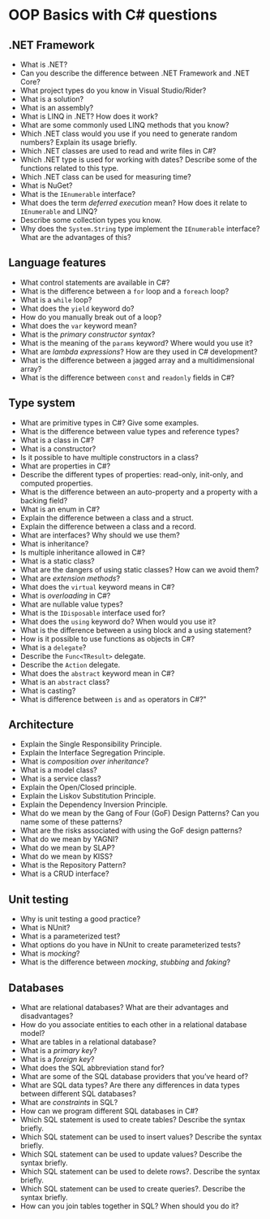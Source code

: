 # OOP Basics with C# questions

## .NET Framework

- What is .NET?
- Can you describe the difference between .NET Framework and .NET Core?
- What project types do you know in Visual Studio/Rider?
- What is a solution?
- What is an assembly?
- What is LINQ in .NET? How does it work?
- What are some commonly used LINQ methods that you know?
- Which .NET class would you use if you need to generate random numbers? Explain its usage briefly.
- Which .NET classes are used to read and write files in C#?
- Which .NET type is used for working with dates? Describe some of the functions related to this type.
- Which .NET class can be used for measuring time?
- What is NuGet?
- What is the `IEnumerable` interface?
- What does the term _deferred execution_ mean? How does it relate to `IEnumerable` and LINQ?
- Describe some collection types you know.
- Why does the `System.String` type implement the `IEnumerable` interface? What are the advantages of this?


## Language features

- What control statements are available in C#?
- What is the difference between a `for` loop and a `foreach` loop?
- What is a `while` loop?
- What does the `yield` keyword do?
- How do you manually break out of a loop?
- What does the `var` keyword mean?
- What is the _primary constructor syntax_?
- What is the meaning of the `params` keyword? Where would you use it?
- What are _lambda expressions_? How are they used in C# development?
- What is the difference between a jagged array and a multidimensional array?
- What is the difference between `const` and `readonly` fields in C#?


## Type system

- What are primitive types in C#? Give some examples.
- What is the difference between value types and reference types?
- What is a class in C#?
- What is a constructor?
- Is it possible to have multiple constructors in a class?
- What are properties in C#?
- Describe the different types of properties: read-only, init-only, and computed properties.
- What is the difference between an auto-property and a property with a backing field?
- What is an enum in C#?
- Explain the difference between a class and a struct.
- Explain the difference between a class and a record.
- What are interfaces? Why should we use them?
- What is inheritance?
- Is multiple inheritance allowed in C#?
- What is a static class?
- What are the dangers of using static classes? How can we avoid them?
- What are _extension methods_?
- What does the `virtual` keyword means in C#?
- What is _overloading_ in C#?
- What are nullable value types?
- What is the `IDisposable` interface used for?
- What does the `using` keyword do? When would you use it?
- What is the difference between a using block and a using statement?
- How is it possible to use functions as objects in C#?
- What is a `delegate`?
- Describe the `Func<TResult>` delegate.
- Describe the `Action` delegate.
- What does the `abstract` keyword mean in C#?
- What is an `abstract` class?	
- What is casting?
- What is difference between `is` and `as` operators in C#?"


## Architecture

- Explain the Single Responsibility Principle.
- Explain the Interface Segregation Principle.
- What is _composition over inheritance_?
- What is a model class?
- What is a service class?
- Explain the Open/Closed principle.
- Explain the Liskov Substitution Principle.
- Explain the Dependency Inversion Principle.
- What do we mean by the Gang of Four (GoF) Design Patterns? Can you name some of these patterns?
- What are the risks associated with using the GoF design patterns?
- What do we mean by YAGNI?
- What do we mean by SLAP?
- What do we mean by KISS?
- What is the Repository Pattern?
- What is a CRUD interface?


## Unit testing
- Why is unit testing a good practice?
- What is NUnit?
- What is a parameterized test?
- What options do you have in NUnit to create parameterized tests?
- What is _mocking_?
- What is the difference between _mocking_, _stubbing_ and _faking_?


## Databases

- What are relational databases? What are their advantages and disadvantages?
- How do you associate entities to each other in a relational database model?
- What are tables in a relational database?
- What is a _primary key_?
- What is a _foreign key_?
- What does the SQL abbreviation stand for?
- What are some of the SQL database providers that you’ve heard of?
- What are SQL data types? Are there any differences in data types between different SQL databases?
- What are _constraints_ in SQL?
- How can we program different SQL databases in C#? 
- Which SQL statement is used to create tables? Describe the syntax briefly.
- Which SQL statement can be used to insert values? Describe the syntax briefly.
- Which SQL statement can be used to update values? Describe the syntax briefly.
- Which SQL statement can be used to delete rows?. Describe the syntax briefly.
- Which SQL statement can be used to create queries?. Describe the syntax briefly.
- How can you join tables together in SQL? When should you do it?






